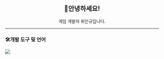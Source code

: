 <h2 align="center">👋안녕하세요!</h2>
<div align="center">
  게임 개발자 위인규입니다.
</div>

---

<h3>🛠개발 도구 및 언어</h3>
<img src="https://img.shields.io/badge/Unity-ffffff?style=for-the-badge&logo=Unity&logoColor=000000"/>
